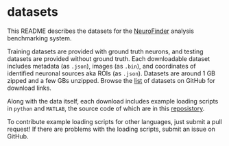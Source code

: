 # datasets

This README describes the datasets for the [NeuroFinder](http://neurofinder.codeneuro.org) analysis benchmarking system. 

Training datasets are provided with ground truth neurons, and testing datasets are provided without ground truth. Each downloadable dataset includes metadata (as `.json`), images (as `.bin`), and coordinates of identified neuronal sources aka ROIs (as `.json`). Datasets are around 1 GB zipped and a few GBs unzipped. Browse the [list](https://github.com/codeneuro/neurofinder/blob/master/datasets.md) of datasets on GitHub for download links.

Along with the data itself, each download includes example loading scripts in `python` and `MATLAB`, the source code of which are in this [reposistory](https://github.com/codeneuro/neurofinder). 

To contribute example loading scripts for other languages, just submit a pull request! If there are problems with the loading scripts, submit an issue on GitHub.